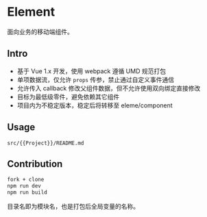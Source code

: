 # Element

面向业务的移动端组件。

## Intro

- 基于 Vue 1.x 开发，使用 webpack 遵循 UMD 规范打包
- 单项数据流，仅允许 `props` 传参，禁止通过自定义事件通信
- 允许传入 callback 修改父组件数据，但不允许使用双向绑定直接修改
- 目标为最低级零件，避免依赖其它组件
- 项目内为不稳定版本，稳定后将转移至 eleme/component

## Usage

`src/{{Project}}/README.md`

## Contribution

```bash
fork + clone
npm run dev
npm run build
```

目录名即为模块名，也是打包后全局变量的名称。
